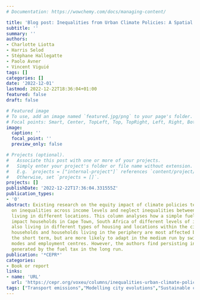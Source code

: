 ```yaml
---
# Documentation: https://wowchemy.com/docs/managing-content/

title: 'Blog post: Inequalities from Urban Climate Policies: A Spatial Perspective'
subtitle: ''
summary: ''
authors:
- Charlotte Liotta
- Harris Selod
- Stéphane Hallegatte
- Paolo Avner
- Vincent Viguié
tags: []
categories: []
date: '2022-12-01'
lastmod: 2022-12-22T18:36:04+01:00
featured: false
draft: false

# Featured image
# To use, add an image named `featured.jpg/png` to your page's folder.
# Focal points: Smart, Center, TopLeft, Top, TopRight, Left, Right, BottomLeft, Bottom, BottomRight.
image:
  caption: ''
  focal_point: ''
  preview_only: false

# Projects (optional).
#   Associate this post with one or more of your projects.
#   Simply enter your project's folder or file name without extension.
#   E.g. `projects = ["internal-project"]` references `content/project/deep-learning/index.md`.
#   Otherwise, set `projects = []`.
projects: []
publishDate: '2022-12-22T17:36:04.331555Z'
publication_types:
- '0'
abstract: Existing research on the equity impact of climate policies tends to focus
  on inequalities across income levels and neglect inequalities between households
  living in different locations. This column analyses how a simple fuel tax might
  impact households in Cape Town, South Africa of different levels of income, but
  also living in different types of housing and locations within the city. Low-income
  households and households living in the periphery are most affected by the tax in
  the short term, but are more likely to adapt in the medium run by switching transportation
  modes and employment centres. However, the authors find persisting inequalities
  generated by the fuel tax in the long run.
publication: '*CEPR*'
categories:
- Book or report
links:
- name: 'URL'
  url: 'https://cepr.org/voxeu/columns/inequalities-urban-climate-policies-spatial-perspective'
tags: ["Transport emissions","Modelling city evolutions","Sustainable city development"]
---
```

